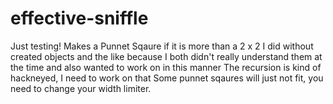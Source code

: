 # effective-sniffle
Just testing!
Makes a Punnet Sqaure if it is more than a 2 x 2
I did without created objects and the like because I both didn't really understand them at the time and also wanted to work on in this manner
The recursion is kind of hackneyed, I need to work on that
Some punnet sqaures will just not fit, you need to change your width limiter.
